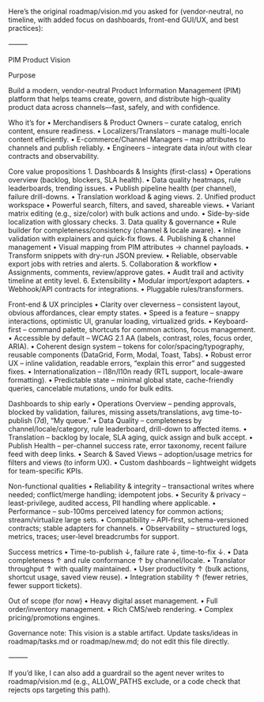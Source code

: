 Here’s the original roadmap/vision.md you asked for (vendor-neutral, no timeline, with added focus on dashboards, front-end GUI/UX, and best practices):

⸻

PIM Product Vision

Purpose

Build a modern, vendor-neutral Product Information Management (PIM) platform that helps teams create, govern, and distribute high-quality product data across channels—fast, safely, and with confidence.

Who it’s for
	•	Merchandisers & Product Owners – curate catalog, enrich content, ensure readiness.
	•	Localizers/Translators – manage multi-locale content efficiently.
	•	E-commerce/Channel Managers – map attributes to channels and publish reliably.
	•	Engineers – integrate data in/out with clear contracts and observability.

Core value propositions
	1.	Dashboards & Insights (first-class)
	•	Operations overview (backlog, blockers, SLA health).
	•	Data quality heatmaps, rule leaderboards, trending issues.
	•	Publish pipeline health (per channel), failure drill-downs.
	•	Translation workload & aging views.
	2.	Unified product workspace
	•	Powerful search, filters, and saved, shareable views.
	•	Variant matrix editing (e.g., size/color) with bulk actions and undo.
	•	Side-by-side localization with glossary checks.
	3.	Data quality & governance
	•	Rule builder for completeness/consistency (channel & locale aware).
	•	Inline validation with explainers and quick-fix flows.
	4.	Publishing & channel management
	•	Visual mapping from PIM attributes → channel payloads.
	•	Transform snippets with dry-run JSON preview.
	•	Reliable, observable export jobs with retries and alerts.
	5.	Collaboration & workflow
	•	Assignments, comments, review/approve gates.
	•	Audit trail and activity timeline at entity level.
	6.	Extensibility
	•	Modular import/export adapters.
	•	Webhook/API contracts for integrations.
	•	Pluggable rules/transformers.

Front-end & UX principles
	•	Clarity over cleverness – consistent layout, obvious affordances, clear empty states.
	•	Speed is a feature – snappy interactions, optimistic UI, granular loading, virtualized grids.
	•	Keyboard-first – command palette, shortcuts for common actions, focus management.
	•	Accessible by default – WCAG 2.1 AA (labels, contrast, roles, focus order, ARIA).
	•	Coherent design system – tokens for color/spacing/typography, reusable components (DataGrid, Form, Modal, Toast, Tabs).
	•	Robust error UX – inline validation, readable errors, “explain this error” and suggested fixes.
	•	Internationalization – i18n/l10n ready (RTL support, locale-aware formatting).
	•	Predictable state – minimal global state, cache-friendly queries, cancelable mutations, undo for bulk edits.

Dashboards to ship early
	•	Operations Overview – pending approvals, blocked by validation, failures, missing assets/translations, avg time-to-publish (7d), “My queue.”
	•	Data Quality – completeness by channel/locale/category, rule leaderboard, drill-down to affected items.
	•	Translation – backlog by locale, SLA aging, quick assign and bulk accept.
	•	Publish Health – per-channel success rate, error taxonomy, recent failure feed with deep links.
	•	Search & Saved Views – adoption/usage metrics for filters and views (to inform UX).
	•	Custom dashboards – lightweight widgets for team-specific KPIs.

Non-functional qualities
	•	Reliability & integrity – transactional writes where needed; conflict/merge handling; idempotent jobs.
	•	Security & privacy – least-privilege, audited access, PII handling where applicable.
	•	Performance – sub-100ms perceived latency for common actions; stream/virtualize large sets.
	•	Compatibility – API-first, schema-versioned contracts; stable adapters for channels.
	•	Observability – structured logs, metrics, traces; user-level breadcrumbs for support.

Success metrics
	•	Time-to-publish ↓, failure rate ↓, time-to-fix ↓.
	•	Data completeness ↑ and rule conformance ↑ by channel/locale.
	•	Translator throughput ↑ with quality maintained.
	•	User productivity ↑ (bulk actions, shortcut usage, saved view reuse).
	•	Integration stability ↑ (fewer retries, fewer support tickets).

Out of scope (for now)
	•	Heavy digital asset management.
	•	Full order/inventory management.
	•	Rich CMS/web rendering.
	•	Complex pricing/promotions engines.

Governance note: This vision is a stable artifact. Update tasks/ideas in roadmap/tasks.md or roadmap/new.md; do not edit this file directly.

⸻

If you’d like, I can also add a guardrail so the agent never writes to roadmap/vision.md (e.g., ALLOW_PATHS exclude, or a code check that rejects ops targeting this path).
